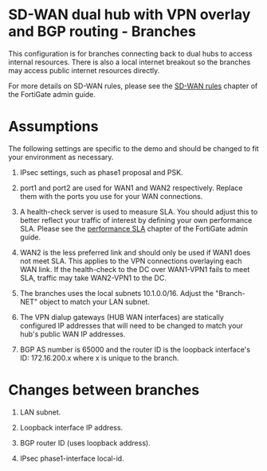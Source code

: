 # SD-WAN dual hub with VPN overlay and BGP routing - Branches

This configuration is for branches connecting back to dual hubs to access internal resources. There is also a local internet breakout so the branches may access public internet resources directly.

For more details on SD-WAN rules, please see the [SD-WAN rules](https://docs.fortinet.com/document/fortigate/7.0.5/administration-guide/716691/sd-wan-rules) chapter of the FortiGate admin guide. 

# Assumptions

The following settings are specific to the demo and should be changed to fit your environment as necessary.

1) IPsec settings, such as phase1 proposal and PSK.

2) port1 and port2 are used for WAN1 and WAN2 respectively. Replace them with the ports you use for your WAN connections.

3) A health-check server is used to measure SLA. You should adjust this to better reflect your traffic of interest by defining your own performance SLA. Please see the [performance SLA](https://docs.fortinet.com/document/fortigate/7.0.5/administration-guide/584396/performance-sla) chapter of the FortiGate admin guide. 

4) WAN2 is the less preferred link and should only be used if WAN1 does not meet SLA.
This applies to the VPN connections overlaying each WAN link. If the health-check to the DC over WAN1-VPN1 fails to meet SLA, traffic may take WAN2-VPN1 to the DC.

5) The branches uses the local subnets 10.1.0.0/16. Adjust the "Branch-NET" object to match your LAN subnet.

6) The VPN dialup gateways (HUB WAN interfaces) are statically configured IP addresses that will need to be changed to match your hub's public WAN IP addresses.
7) BGP AS number is 65000 and the router ID is the loopback interface's ID: 172.16.200.x where x is unique to the branch.

# Changes between branches

1) LAN subnet.

2) Loopback interface IP address.

3) BGP router ID (uses loopback address).

4) IPsec phase1-interface local-id.

